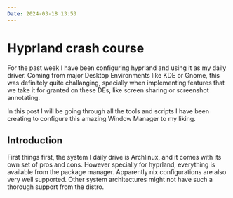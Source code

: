 ```yaml
---
Date: 2024-03-18 13:53
---
```


# Hyprland crash course

For the past week I have been configuring hyprland and using it as my daily driver.
Coming from major Desktop Environments like KDE or Gnome, this was definitely quite challanging,
specially when implementing features that we take it for granted on these DEs, like screen sharing or screenshot annotating.

In this post I will be going through all the tools and scripts I have been creating to configure this amazing Window Manager to my liking.

## Introduction

First things first, the system I daily drive is Archlinux, and it comes with its own set of pros and cons.
However specially for hyprland, everything is available from the package manager. Apparently nix configurations are also very well supported.
Other system architectures might not have such a thorough support from the distro.
